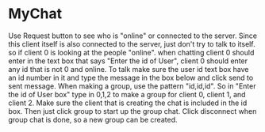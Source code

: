 # MyChat
Use Request button to see who is "online" or connected to the server. Since this client itself is also connected to the server, just don't try to talk to itself. so if client 0 is looking at the people "online". when chatting client 0 should enter in the text box that says "Enter the id of User", client 0 should enter any id that is not 0 and online.
To talk make sure the user id text box have an id number in it and type the message in the box below and click send to sent message.
When making a group, use the pattern "id,id,id". So in "Enter the id of User box" type in 0,1,2 to make a group for client 0, client 1, and client 2. Make sure the client that is creating the chat is included in the id box. Then just click group to start up the group chat. Click disconnect when group chat is done, so a new group can be created.